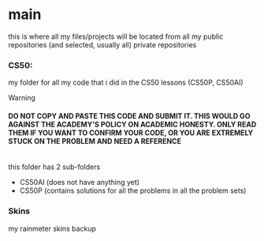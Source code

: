 # main
this is where all my files/projects will be located from all my public repositories (and selected, usually all) private repositories

### CS50: 
my folder for all my code that i did in the CS50 lessons (CS50P, CS50AI)
<br>
> [!WARNING]
> #### DO NOT COPY AND PASTE THIS CODE AND SUBMIT IT. THIS WOULD GO AGAINST THE ACADEMY'S POLICY ON ACADEMIC HONESTY. ONLY READ THEM IF YOU WANT TO CONFIRM YOUR CODE, OR YOU ARE EXTREMELY STUCK ON THE PROBLEM AND NEED A REFERENCE

<br> this folder has 2 sub-folders
- CS50AI (does not have anything yet)
- CS50P (contains solutions for all the problems in all the problem sets)


### Skins
my rainmeter skins backup
